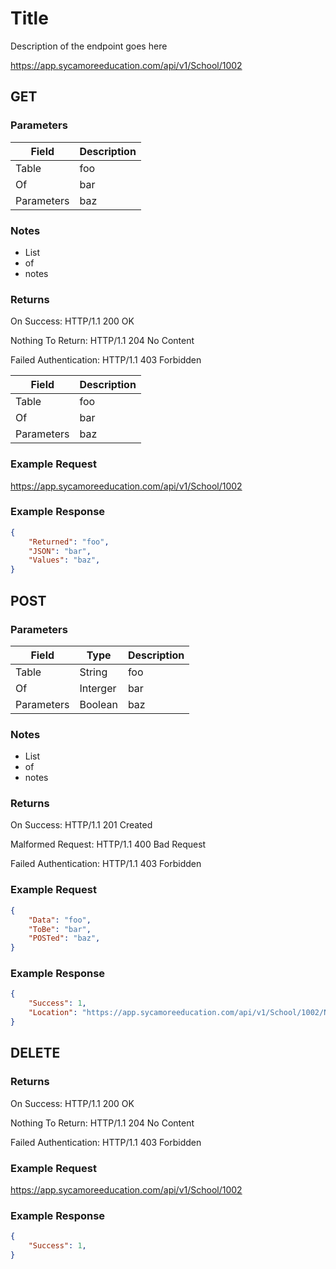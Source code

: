 # Title

Description of the endpoint goes here

https://app.sycamoreeducation.com/api/v1/School/1002

## GET

### Parameters

| Field | Description |
|-------|-------------|
| Table | foo |
| Of | bar |
| Parameters | baz |

### Notes
- List
- of
- notes

### Returns

On Success: HTTP/1.1 200 OK

Nothing To Return: HTTP/1.1 204 No Content

Failed Authentication:  HTTP/1.1 403 Forbidden

| Field | Description |
|-------|-------------|
| Table | foo |
| Of | bar |
| Parameters | baz |

### Example Request

https://app.sycamoreeducation.com/api/v1/School/1002

### Example Response
```json
{
    "Returned": "foo",
    "JSON": "bar",
    "Values": "baz",
}
```

## POST

### Parameters

| Field | Type | Description |
|-------|------|-------------|
| Table | String | foo |
| Of | Interger | bar |
| Parameters | Boolean | baz |

### Notes
- List
- of
- notes

### Returns

On Success: HTTP/1.1 201 Created

Malformed Request: HTTP/1.1 400 Bad Request

Failed Authentication:  HTTP/1.1 403 Forbidden

### Example Request
```json
{
    "Data": "foo",
    "ToBe": "bar",
    "POSTed": "baz",
}
```

### Example Response
```json
{
    "Success": 1,
    "Location": "https://app.sycamoreeducation.com/api/v1/School/1002/News/433425"
}
```

## DELETE

### Returns

On Success: HTTP/1.1 200 OK

Nothing To Return: HTTP/1.1 204 No Content

Failed Authentication:  HTTP/1.1 403 Forbidden

### Example Request

https://app.sycamoreeducation.com/api/v1/School/1002

### Example Response
```json
{
    "Success": 1,
}
```
